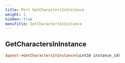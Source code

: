 ```yaml
---
title: Perl GetCharactersInInstance
weight: 1
hidden: true
menuTitle: GetCharactersInInstance
---
```

## GetCharactersInInstance
```perl
$quest->GetCharactersInInstance(uint16 instance_id)
```
